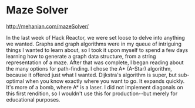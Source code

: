 Maze Solver
==========

http://mehanian.com/mazeSolver/

In the last week of Hack Reactor, we were set loose to delve into anything we wanted.
Graphs and graph algorithms were in my queue of intriguing things I wanted to learn about,
so I took it upon myself to spend a few days learning how to generate a graph data structure,
from a string representation of a maze. After that was complete, I began reading about the many
options for path-finding. I chose the A* (A-Star) algorithm, because it offered just what I wanted.
Dijkstra's algorithm is super, but sub-optimal when you know exactly where you want to go. It expands
quickly. It's more of a bomb, where A* is a laser. I did not implement diagonals on this first rendition,
so I wouldn't use this for production--but merely for educational purposes.
